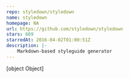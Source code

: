 ```yaml
---
repo: styledown/styledown
name: styledown
homepage: NA
url: https://github.com/styledown/styledown
stars: 669
starredAt: 2016-04-02T01:00:51Z
description: |-
    Markdown-based styleguide generator
---
```


[object Object]
